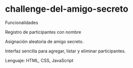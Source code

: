 # challenge-del-amigo-secreto
Funcionalidades

Registro de participantes con nombre

Asignación aleatoria de amigo secreto.

Interfaz sencilla para agregar, listar y eliminar participantes.

Lenguaje: HTML, CSS, JavaScript
